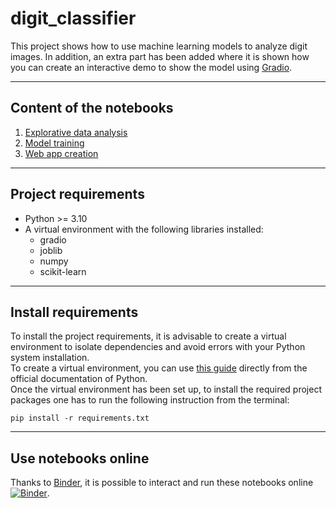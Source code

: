 # digit_classifier

This project shows how to use machine learning models to analyze digit images. In addition, an extra part has been added where it is shown how you can create an interactive demo to show the model using [Gradio](https://github.com/gradio-app/gradio).  

---
## Content of the notebooks
1. [Explorative data analysis](https://github.com/andrea-cadeddu/digit_classifier/blob/main/01.explorative_data_analysis.ipynb)
2. [Model training](https://github.com/andrea-cadeddu/digit_classifier/blob/main/02.train_model.ipynb)
3. [Web app creation](https://github.com/andrea-cadeddu/digit_classifier/blob/main/03.web_app.py)

---

## Project requirements
* Python >= 3.10
* A virtual environment with the following libraries installed:
    * gradio
    * joblib
    * numpy
    * scikit-learn
---

## Install requirements
To install the project requirements, it is advisable to create a virtual environment to isolate dependencies and avoid errors with your Python system installation.  
To create a virtual environment, you can use [this guide](https://packaging.python.org/guides/installing-using-pip-and-virtual-environments/) directly from the official documentation of Python.  
Once the virtual environment has been set up, to install the required project packages one has to run the following instruction from the terminal:
```shell
pip install -r requirements.txt
```
---

## Use notebooks online
Thanks to [Binder](https://mybinder.org/), it is possible to interact and run these notebooks online
[![Binder](https://mybinder.org/badge_logo.svg)](https://mybinder.org/v2/gh/andrea-cadeddu/digit_classifier/HEAD).